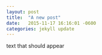 ```yaml
---
layout: post
title:  "A new post"
date:   2015-11-17 16:16:01 -0600
categories: jekyll update
---
```



text that should appear
